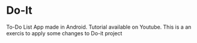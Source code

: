 # Do-It
To-Do List App made in Android. Tutorial available on Youtube.
This is a an exercis to apply some changes to Do-it project

